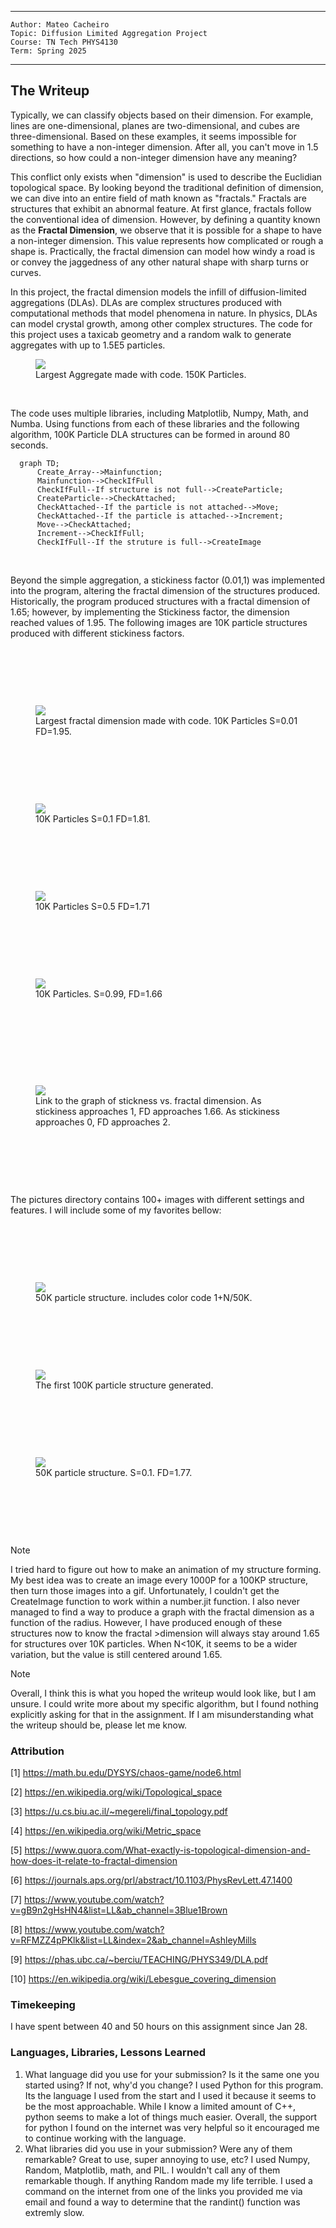 

---
    Author: Mateo Cacheiro
    Topic: Diffusion Limited Aggregation Project
    Course: TN Tech PHYS4130
    Term: Spring 2025
---


## The Writeup

Typically, we can classify objects based on their dimension. For example, lines are one-dimensional, planes are two-dimensional, and cubes are three-dimensional. Based on these examples, it seems impossible for something to have a non-integer dimension. After all, you can't move in 1.5 directions, so how could a non-integer dimension have any meaning? 

This conflict only exists when "dimension" is used to describe the Euclidian topological space. By looking beyond the traditional definition of dimension, we can dive into an entire field of math known as "fractals." Fractals are structures that exhibit an abnormal feature. At first glance, fractals follow the conventional idea of dimension. However, by defining a quantity known as the **Fractal Dimension**, we observe that it is possible for a shape to have a non-integer dimension. This value represents how complicated or rough a shape is. Practically, the fractal dimension can model how windy a road is or convey the jaggedness of any other natural shape with sharp turns or curves. 

In this project, the fractal dimension models the infill of diffusion-limited aggregations (DLAs). DLAs are complex structures produced with computational methods that model phenomena in nature. In physics, DLAs can model crystal growth, among other complex structures. The code for this project uses a taxicab geometry and a random walk to generate aggregates with up to 1.5E5 particles. 

<figure>
  <img src=pictures/NonSticky_Images/figure_N150000.png>
  <figcaption>Largest Aggregate made with code. 150K Particles.</figcaption>
</figure>
<p>&nbsp;</p> 
   



The code uses multiple libraries, including Matplotlib, Numpy, Math, and Numba. Using functions from each of these libraries and the following algorithm, 100K Particle DLA structures can be formed in around 80 seconds. 

```mermaid
  graph TD;
      Create_Array-->Mainfunction;
      Mainfunction-->CheckIfFull
      CheckIfFull--If structure is not full-->CreateParticle;
      CreateParticle-->CheckAttached;
      CheckAttached--If the particle is not attached-->Move;
      CheckAttached--If the particle is attached-->Increment;
      Move-->CheckAttached;
      Increment-->CheckIfFull;
      CheckIfFull--If the struture is full-->CreateImage          
```

<p>&nbsp;</p>
Beyond the simple aggregation, a stickiness factor (0.01,1) was implemented into the program, altering the fractal dimension of the structures produced. Historically, the program produced structures with a fractal dimension of 1.65; however, by implementing the Stickiness factor, the dimension reached values of 1.95. The following images are 10K particle structures produced with different stickiness factors.
<p>&nbsp;</p> 
<p>&nbsp;</p> 
<p>&nbsp;</p>

<figure>
  <img src=pictures/N10KStickies/figure_S0.01_N10000_R112_D1.952.png>
  <figcaption>Largest fractal dimension made with code. 10K Particles S=0.01 FD=1.95.</figcaption>
</figure>
<p>&nbsp;</p> 
<p>&nbsp;</p> 
<p>&nbsp;</p> 
<figure>
  <img src=pictures/N10KStickies/figure_S0.10_N10000_R162_D1.810352033669253.png>
  <figcaption>10K Particles S=0.1 FD=1.81.</figcaption>
</figure>
<p>&nbsp;</p> 
<p>&nbsp;</p> 
<p>&nbsp;</p> 
<figure>
  <img src=pictures/N10KStickies/figure_S0.50_N10000_R215_D1.7149434245500876.png>
  <figcaption>10K Particles S=0.5 FD=1.71</figcaption>
</figure>
<p>&nbsp;</p> 
<p>&nbsp;</p> 
<p>&nbsp;</p> 
<figure>
  <img src=pictures/N10KStickies/figure_S0.99_N10000_R259_D1.657481618957854.png>
  <figcaption>10K Particles. S=0.99, FD=1.66</figcaption>
</figure>
<p>&nbsp;</p> 
<p>&nbsp;</p> 
<p>&nbsp;</p> 
<p>&nbsp;</p> 

<figure>
  <img src=pictures/N10KStickies/N10K_Stickiness.pdf>
  <figcaption>Link to the graph of stickness vs. fractal dimension. As stickiness approaches 1, FD approaches 1.66. As stickiness approaches 0, FD approaches 2.</figcaption>
</figure>
<p>&nbsp;</p> 
<p>&nbsp;</p> 
<p>&nbsp;</p> 
The pictures directory contains 100+ images with different settings and features. I will include some of my favorites bellow:
<p>&nbsp;</p> 
<p>&nbsp;</p> 
<p>&nbsp;</p> 
<figure>
  <img src=pictures/figure_S1_N50000_R701_D1.6512423137741379.png>
  <figcaption>50K particle structure. includes color code 1+N/50K. </figcaption>
</figure>
<p>&nbsp;</p> 
<p>&nbsp;</p> 
<p>&nbsp;</p> 

<figure>
  <img src=pictures/NonSticky_Images/Figure1_100K.png>
  <figcaption>The first 100K particle structure generated. </figcaption>
</figure>
<p>&nbsp;</p> 
<p>&nbsp;</p> 
<p>&nbsp;</p> 

<figure>
  <img src=pictures/N50000Stickies/figure_S0.1_N50000_R453_D1.7691251026694221.png>
  <figcaption>50K particle structure. S=0.1. FD=1.77. </figcaption>
</figure>
<p>&nbsp;</p> 
<p>&nbsp;</p> 
<p>&nbsp;</p> 

> [!NOTE]
> I tried hard to figure out how to make an animation of my structure forming. My best idea was to create an image every 1000P for a 100KP structure, then turn those images into a gif. Unfortunately, I couldn't get the CreateImage function to work within a number.jit function.
>I also never managed to find a way to produce a graph with the fractal dimension as a function of the radius. However, I have produced enough of these structures now to know the fractal >dimension will always stay around 1.65 for structures over 10K particles. When N<10K, it seems to be a wider variation, but the value is still centered around 1.65.

> [!NOTE]
> Overall, I think this is what you hoped the writeup would look like, but I am unsure. I could write more about my specific algorithm, but I found nothing explicitly asking for that in the assignment. If I am misunderstanding what the writeup should be, please let me know. 

### Attribution
[1] https://math.bu.edu/DYSYS/chaos-game/node6.html

[2] https://en.wikipedia.org/wiki/Topological_space

[3] https://u.cs.biu.ac.il/~megereli/final_topology.pdf

[4] https://en.wikipedia.org/wiki/Metric_space

[5] https://www.quora.com/What-exactly-is-topological-dimension-and-how-does-it-relate-to-fractal-dimension

[6] https://journals.aps.org/prl/abstract/10.1103/PhysRevLett.47.1400

[7] https://www.youtube.com/watch?v=gB9n2gHsHN4&list=LL&ab_channel=3Blue1Brown

[8] https://www.youtube.com/watch?v=RFMZZ4pPKlk&list=LL&index=2&ab_channel=AshleyMills

[9] https://phas.ubc.ca/~berciu/TEACHING/PHYS349/DLA.pdf

[10] https://en.wikipedia.org/wiki/Lebesgue_covering_dimension

### Timekeeping
I have spent between 40 and 50 hours on this assignment since Jan 28.

### Languages, Libraries, Lessons Learned
 1. What language did you use for your submission? Is it the same one you started using? If not, why'd you change?
    I used Python for this program. Its the language I used from the start and I used it because it seems to be the most approachable. While I know a limited amount of C++, python seems to make a lot of things much easier. Overall, the support for python I found on the internet was very helpful so it encouraged me to continue working with the language. 
 2. What libraries did you use in your submission? Were any of them remarkable? Great to use, super annoying to use, etc?
    I used Numpy, Random, Matplotlib, math, and PIL. I wouldn't call any of them remarkable though. If anything Random made my life terrible. I used a command on the internet from one of the links you provided me via email and found a way to determine that the randint() function was extremly slow. 


